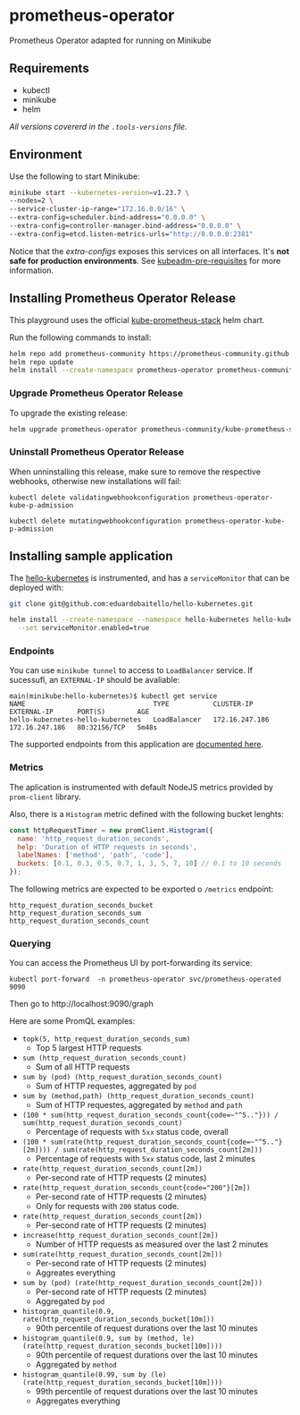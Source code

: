 # prometheus-operator
Prometheus Operator adapted for running on Minikube

## Requirements
- kubectl
- minikube
- helm

*All versions covererd in the `.tools-versions` file.*

## Environment
Use the following to start Minikube:
```bash
minikube start --kubernetes-version=v1.23.7 \
--nodes=2 \
--service-cluster-ip-range="172.16.0.0/16" \
--extra-config=scheduler.bind-address="0.0.0.0" \
--extra-config=controller-manager.bind-address="0.0.0.0" \
--extra-config=etcd.listen-metrics-urls="http://0.0.0.0:2381"
```

Notice that the _extra-configs_ exposes this services on all interfaces. It's **not safe for production environments**. See [kubeadm-pre-requisites](https://github.com/prometheus-operator/kube-prometheus/blob/main/docs/kube-prometheus-on-kubeadm.md#kubeadm-pre-requisites) for more information.

## Installing Prometheus Operator Release
This playground uses the official [kube-prometheus-stack](https://github.com/prometheus-community/helm-charts/tree/main/charts/kube-prometheus-stack) helm chart.

Run the following commands to install:
```bash
helm repo add prometheus-community https://prometheus-community.github.io/helm-charts
helm repo update
helm install --create-namespace prometheus-operator prometheus-community/kube-prometheus-stack -n prometheus-operator --values values.yaml --version 36.0.2
```

### Upgrade Prometheus Operator Release

To upgrade the existing release:
```bash
helm upgrade prometheus-operator prometheus-community/kube-prometheus-stack -n prometheus-operator --values values.yaml
```

### Uninstall Prometheus Operator Release

When unninstalling this release, make sure to remove the respective webhooks, otherwise new installations will fail:
```
kubectl delete validatingwebhookconfiguration prometheus-operator-kube-p-admission

kubectl delete mutatingwebhookconfiguration prometheus-operator-kube-p-admission
```

## Installing sample application

The [hello-kubernetes](https://github.com/eduardobaitello/hello-kubernetes) is instrumented, and has a `serviceMonitor` that can be deployed with:
```bash
git clone git@github.com:eduardobaitello/hello-kubernetes.git

helm install --create-namespace --namespace hello-kubernetes hello-kubernetes ./hello-kubernetes/deploy/helm/hello-kubernetes \
  --set serviceMonitor.enabled=true
```

### Endpoints

You can use `minikube tunnel` to access to `LoadBalancer` service. If sucessufl, an `EXTERNAL-IP` should be avaliable:
```
main(minikube:hello-kubernetes)$ kubectl get service
NAME                                TYPE           CLUSTER-IP       EXTERNAL-IP      PORT(S)        AGE
hello-kubernetes-hello-kubernetes   LoadBalancer   172.16.247.186   172.16.247.186   80:32156/TCP   5m48s
```

The supported endpoints from this application are [documented here](https://github.com/eduardobaitello/hello-kubernetes/tree/main/src/app#paths).

### Metrics

The aplication is instrumented with default NodeJS metrics provided by `prom-client` library.

Also, there is a `Histogram` metric defined with the following bucket lenghts:
```javascript
const httpRequestTimer = new promClient.Histogram({
  name: 'http_request_duration_seconds',
  help: 'Duration of HTTP requests in seconds',
  labelNames: ['method', 'path', 'code'],
  buckets: [0.1, 0.3, 0.5, 0.7, 1, 3, 5, 7, 10] // 0.1 to 10 seconds
});
```

The following metrics are expected to be exported o `/metrics` endpoint:
```
http_request_duration_seconds_bucket
http_request_duration_seconds_sum
http_request_duration_seconds_count
```

### Querying

You can access the Prometheus UI by port-forwarding its service:
```
kubectl port-forward  -n prometheus-operator svc/prometheus-operated 9090
```

Then go to http://localhost:9090/graph

Here are some PromQL examples:

- `topk(5, http_request_duration_seconds_sum)`
  - Top 5 largest HTTP requests
- `sum (http_request_duration_seconds_count)`
  - Sum of all HTTP requests
- `sum by (pod) (http_request_duration_seconds_count)`
  - Sum of HTTP requestes, aggregated by `pod`
- `sum by (method,path) (http_request_duration_seconds_count)`
  - Sum of HTTP requestes, aggregated by `method` and `path`
- `(100 * sum(http_request_duration_seconds_count{code=~"^5.."})) / sum(http_request_duration_seconds_count)`
  - Percentage of requests with `5xx` status code, overall
- `(100 * sum(rate(http_request_duration_seconds_count{code=~"^5.."}[2m]))) / sum(rate(http_request_duration_seconds_count[2m]))`
  - Percentage of requests with `5xx` status code, last 2 minutes
- `rate(http_request_duration_seconds_count[2m])`
  - Per-second rate of HTTP requests (2 minutes)
- `rate(http_request_duration_seconds_count{code="200"}[2m])`
  - Per-second rate of HTTP requests (2 minutes)
  - Only for requests with `200` status code.
- `rate(http_request_duration_seconds_count[2m])`
  - Per-second rate of HTTP requests (2 minutes)
- `increase(http_request_duration_seconds_count[2m])`
  - Number of HTTP requests as measured over the last 2 minutes
- `sum(rate(http_request_duration_seconds_count[2m]))`
  - Per-second rate of HTTP requests (2 minutes)
  - Aggreates everything
- `sum by (pod) (rate(http_request_duration_seconds_count[2m]))`
  - Per-second rate of HTTP requests (2 minutes)
  - Aggregated by `pod`
- `histogram_quantile(0.9, rate(http_request_duration_seconds_bucket[10m]))`
  - 90th percentile of request durations over the last 10 minutes
- `histogram_quantile(0.9, sum by (method, le) (rate(http_request_duration_seconds_bucket[10m])))`
  - 90th percentile of request durations over the last 10 minutes
  - Aggregated by `method`
- `histogram_quantile(0.99, sum by (le) (rate(http_request_duration_seconds_bucket[10m])))`
  - 99th percentile of request durations over the last 10 minutes
  - Aggregates everything

